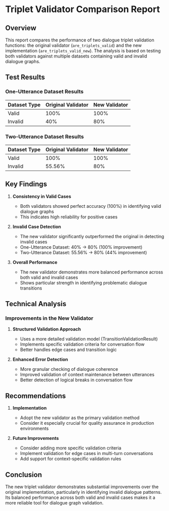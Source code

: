 # Triplet Validator Comparison Report

## Overview
This report compares the performance of two dialogue triplet validation functions: the original validator (`are_triplets_valid`) and the new implementation (`are_triplets_valid_new`). The analysis is based on testing both validators against multiple datasets containing valid and invalid dialogue graphs.

## Test Results

### One-Utterance Dataset Results

| Dataset Type | Original Validator | New Validator |
|--------------|-------------------|---------------|
| Valid        | 100%              | 100%         |
| Invalid      | 40%               | 80%          |

### Two-Utterance Dataset Results

| Dataset Type | Original Validator | New Validator |
|--------------|-------------------|---------------|
| Valid        | 100%              | 100%         |
| Invalid      | 55.56%            | 80%          |

## Key Findings

1. **Consistency in Valid Cases**
   - Both validators showed perfect accuracy (100%) in identifying valid dialogue graphs
   - This indicates high reliability for positive cases

2. **Invalid Case Detection**
   - The new validator significantly outperformed the original in detecting invalid cases
   - One-Utterance Dataset: 40% → 80% (100% improvement)
   - Two-Utterance Dataset: 55.56% → 80% (44% improvement)

3. **Overall Performance**
   - The new validator demonstrates more balanced performance across both valid and invalid cases
   - Shows particular strength in identifying problematic dialogue transitions

## Technical Analysis

### Improvements in the New Validator

1. **Structured Validation Approach**
   - Uses a more detailed validation model (TransitionValidationResult)
   - Implements specific validation criteria for conversation flow
   - Better handles edge cases and transition logic

2. **Enhanced Error Detection**
   - More granular checking of dialogue coherence
   - Improved validation of context maintenance between utterances
   - Better detection of logical breaks in conversation flow

## Recommendations

1. **Implementation**
   - Adopt the new validator as the primary validation method
   - Consider it especially crucial for quality assurance in production environments

2. **Future Improvements**
   - Consider adding more specific validation criteria
   - Implement validation for edge cases in multi-turn conversations
   - Add support for context-specific validation rules

## Conclusion

The new triplet validator demonstrates substantial improvements over the original implementation, particularly in identifying invalid dialogue patterns. Its balanced performance across both valid and invalid cases makes it a more reliable tool for dialogue graph validation.